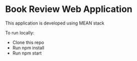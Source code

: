 # Book Review Web Application #

This application is developed using MEAN stack

To run locally:

* Clone this repo
* Run npm install
* Run npm start
